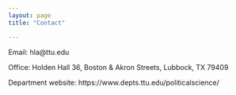 ```yaml
---
layout: page
title: "Contact"

---
```

<p>Email: hla@ttu.edu</p>
<p>Office: Holden Hall 36, Boston & Akron Streets, Lubbock, TX 79409</p>
<p>Department website: https://www.depts.ttu.edu/politicalscience/</p>
